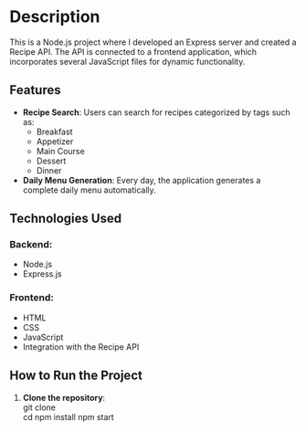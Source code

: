 # Description  
This is a Node.js project where I developed an Express server and created a Recipe API. The API is connected to a frontend application, which incorporates several JavaScript files for dynamic functionality.  

## Features  
- **Recipe Search**: Users can search for recipes categorized by tags such as:  
  - Breakfast  
  - Appetizer  
  - Main Course  
  - Dessert  
  - Dinner  
- **Daily Menu Generation**: Every day, the application generates a complete daily menu automatically.  

## Technologies Used  
### Backend:  
- Node.js  
- Express.js  

### Frontend:  
- HTML  
- CSS  
- JavaScript  
- Integration with the Recipe API  

## How to Run the Project  
1. **Clone the repository**:  
   git clone <repository-url>  
   cd <repository-folder>
   npm install
   npm start  
